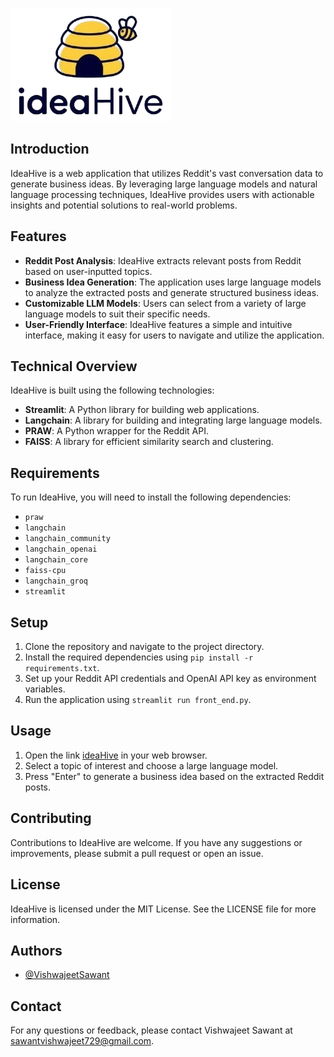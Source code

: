 ![Logo](https://github.com/sawantvishwajeet729/ideahive/blob/main/artifacts/idea_hive.png)

## Introduction
IdeaHive is a web application that utilizes Reddit's vast conversation data to generate business ideas. By leveraging large language models and natural language processing techniques, IdeaHive provides users with actionable insights and potential solutions to real-world problems.

## Features
* **Reddit Post Analysis**: IdeaHive extracts relevant posts from Reddit based on user-inputted topics.
* **Business Idea Generation**: The application uses large language models to analyze the extracted posts and generate structured business ideas.
* **Customizable LLM Models**: Users can select from a variety of large language models to suit their specific needs.
* **User-Friendly Interface**: IdeaHive features a simple and intuitive interface, making it easy for users to navigate and utilize the application.

## Technical Overview
IdeaHive is built using the following technologies:
* **Streamlit**: A Python library for building web applications.
* **Langchain**: A library for building and integrating large language models.
* **PRAW**: A Python wrapper for the Reddit API.
* **FAISS**: A library for efficient similarity search and clustering.

## Requirements
To run IdeaHive, you will need to install the following dependencies:
* `praw`
* `langchain`
* `langchain_community`
* `langchain_openai`
* `langchain_core`
* `faiss-cpu`
* `langchain_groq`
* `streamlit`

## Setup
1. Clone the repository and navigate to the project directory.
2. Install the required dependencies using `pip install -r requirements.txt`.
3. Set up your Reddit API credentials and OpenAI API key as environment variables.
4. Run the application using `streamlit run front_end.py`.

## Usage
1. Open the link [ideaHive](https://ideahive.streamlit.app/) in your web browser.
2. Select a topic of interest and choose a large language model.
3. Press "Enter" to generate a business idea based on the extracted Reddit posts.

## Contributing
Contributions to IdeaHive are welcome. If you have any suggestions or improvements, please submit a pull request or open an issue.

## License
IdeaHive is licensed under the MIT License. See the LICENSE file for more information.

## Authors

- [@VishwajeetSawant](https://github.com/sawantvishwajeet729)

## Contact
For any questions or feedback, please contact Vishwajeet Sawant at [sawantvishwajeet729@gmail.com](mailto:sawantvishwajeet729@gmail.com).